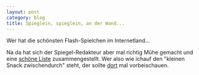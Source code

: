 ```yaml
---
layout: post
category: blog
title: Spieglein, spieglein, an der Wand...
---
```


Wer hat die schönsten Flash-Spielchen im Internetland...

Na da hat sich der Spiegel-Redakteur aber mal richtig Mühe gemacht und eine [schöne Liste](http://www.spiegel.de/netzwelt/netzkultur/0,1518,276244,00.html) zusammengestellt. Wer also wie ichauf den "kleinen Snack zwischendurch" steht, der sollte [dort](http://www.spiegel.de/netzwelt/netzkultur/0,1518,276244,00.html) mal vorbeischauen.

